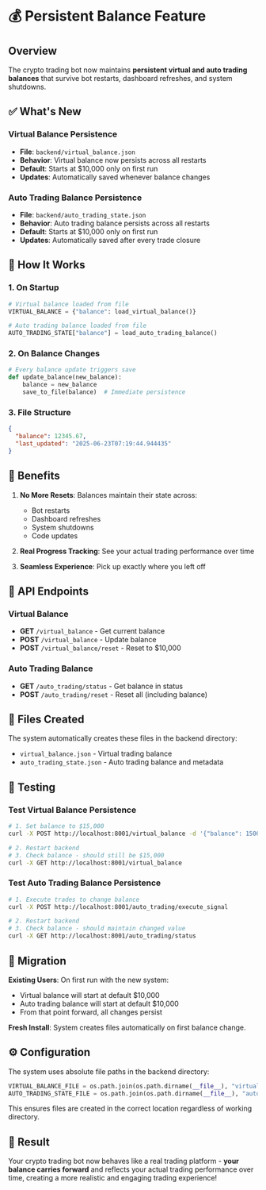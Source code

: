 # 💰 Persistent Balance Feature

## Overview
The crypto trading bot now maintains **persistent virtual and auto trading balances** that survive bot restarts, dashboard refreshes, and system shutdowns.

## ✅ What's New

### Virtual Balance Persistence
- **File**: `backend/virtual_balance.json`
- **Behavior**: Virtual balance now persists across all restarts
- **Default**: Starts at $10,000 only on first run
- **Updates**: Automatically saved whenever balance changes

### Auto Trading Balance Persistence  
- **File**: `backend/auto_trading_state.json`
- **Behavior**: Auto trading balance persists across all restarts
- **Default**: Starts at $10,000 only on first run
- **Updates**: Automatically saved after every trade closure

## 🔄 How It Works

### 1. **On Startup**
```python
# Virtual balance loaded from file
VIRTUAL_BALANCE = {"balance": load_virtual_balance()}

# Auto trading balance loaded from file  
AUTO_TRADING_STATE["balance"] = load_auto_trading_balance()
```

### 2. **On Balance Changes**
```python
# Every balance update triggers save
def update_balance(new_balance):
    balance = new_balance
    save_to_file(balance)  # Immediate persistence
```

### 3. **File Structure**
```json
{
  "balance": 12345.67,
  "last_updated": "2025-06-23T07:19:44.944435"
}
```

## 🎯 Benefits

1. **No More Resets**: Balances maintain their state across:
   - Bot restarts
   - Dashboard refreshes  
   - System shutdowns
   - Code updates

2. **Real Progress Tracking**: See your actual trading performance over time

3. **Seamless Experience**: Pick up exactly where you left off

## 🔧 API Endpoints

### Virtual Balance
- **GET** `/virtual_balance` - Get current balance
- **POST** `/virtual_balance` - Update balance
- **POST** `/virtual_balance/reset` - Reset to $10,000

### Auto Trading Balance
- **GET** `/auto_trading/status` - Get balance in status
- **POST** `/auto_trading/reset` - Reset all (including balance)

## 📁 Files Created

The system automatically creates these files in the backend directory:
- `virtual_balance.json` - Virtual trading balance
- `auto_trading_state.json` - Auto trading balance and metadata

## 🧪 Testing

### Test Virtual Balance Persistence
```bash
# 1. Set balance to $15,000
curl -X POST http://localhost:8001/virtual_balance -d '{"balance": 15000}'

# 2. Restart backend
# 3. Check balance - should still be $15,000
curl -X GET http://localhost:8001/virtual_balance
```

### Test Auto Trading Balance Persistence
```bash
# 1. Execute trades to change balance
curl -X POST http://localhost:8001/auto_trading/execute_signal

# 2. Restart backend  
# 3. Check balance - should maintain changed value
curl -X GET http://localhost:8001/auto_trading/status
```

## 🔄 Migration

**Existing Users**: On first run with the new system:
- Virtual balance will start at default $10,000
- Auto trading balance will start at default $10,000
- From that point forward, all changes persist

**Fresh Install**: System creates files automatically on first balance change.

## ⚙️ Configuration

The system uses absolute file paths in the backend directory:
```python
VIRTUAL_BALANCE_FILE = os.path.join(os.path.dirname(__file__), "virtual_balance.json")
AUTO_TRADING_STATE_FILE = os.path.join(os.path.dirname(__file__), "auto_trading_state.json")
```

This ensures files are created in the correct location regardless of working directory.

## 🎉 Result

Your crypto trading bot now behaves like a real trading platform - **your balance carries forward** and reflects your actual trading performance over time, creating a more realistic and engaging trading experience!
